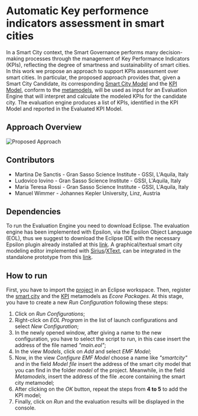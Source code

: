 # Automatic Key performence indicators assessment in smart cities
In a Smart City context, the Smart Governance performs many decision-making processes through the management of Key Performance Indicators (KPIs), reflecting the degree of smartness and sustainability of smart cities.
In this work we propose an approach to support KPIs assessment over smart cities. In particular, the proposed approach provides that, given a Smart City Candidate, its corresponding [Smart City Model](https://github.com/gssi/SmartCityModeling/blob/master/ecmfa.smartcity/model/mycity.model) and the [KPI Model](https://github.com/gssi/SmartCityModeling/blob/master/ecmfa.smartcity/model/mykpi.model), conform to the [metamodels](https://github.com/gssi/SmartCityModeling/tree/master/ecmfa.smartcity), will be used as input for an Evaluation Engine that will interpret and calculate the modeled KPIs for the candidate city. The evaluation engine produces a list of KPIs, identified in the KPI Model and reported in the Evaluated KPI Model. 

## Approach Overview
![Proposed Approach](https://github.com/gssi/SmartCityModeling/blob/master/approach.jpg)

## Contributors
- Martina De Sanctis - Gran Sasso Science Institute - GSSI, L'Aquila, Italy
- Ludovico Iovino - Gran Sasso Science Institute - GSSI, L'Aquila, Italy
- Maria Teresa Rossi - Gran Sasso Science Institute - GSSI, L'Aquila, Italy
- Manuel Wimmer - Johannes Kepler University, Linz, Austria

## Dependencies
To run the Evaluation Engine you need to download Eclipse.
The evaluation engine has been implemented with Epsilon, via the Epsilon Object Language (EOL), thus we suggest to download the Eclipse IDE with the necessary Epsilon plugin already installed at this [link](https://www.eclipse.org/epsilon/download/).
A graphical/textual smart city modeling editor implemented with [Sirius](https://www.obeodesigner.com/en/product/sirius)/[XText](https://www.eclipse.org/Xtext/), can be integrated in the standalone prototype from this [link](https://github.com/gssi/MoSC2020).

## How to run
First, you have to import the [project](https://github.com/gssi/SmartCityModeling/tree/master/ecmfa.smartcity) in an Eclipse workspace. Then, register the [smart city](https://github.com/gssi/SmartCityModeling/blob/master/ecmfa.smartcity/smart_city.ecore) and the [KPI](https://github.com/gssi/SmartCityModeling/blob/master/ecmfa.smartcity/kpi.ecore) metamodels as *Ecore Packages*.
At this stage, you have to create a new *Run Configuration* following these steps:
1. Click on *Run Configurations*;
2. Right-click on *EOL Program* in the list of launch configurations and select *New Configuration*;
3. In the newly opened window, after giving a name to the new configuration, you have to select the script to run, in this case insert the address of the file named *"main.eol"*;
4. In the view *Models*, click on *Add* and select *EMF Model*;
5. Now, in the view *Configure EMF Model* choose a name like *"smartcity"* and in the field *Model file* insert the address of the smart city model that you can find in the folder *model* of the project. Meanwhile, in the field *Metamodels*, insert the address of the file .ecore containing the smart city metamodel;
6. After clicking on the *OK* button, repeat the steps from **4 to 5** to add the KPI model;
7. Finally, click on *Run* and the evaluation results will be displayed in the console.

